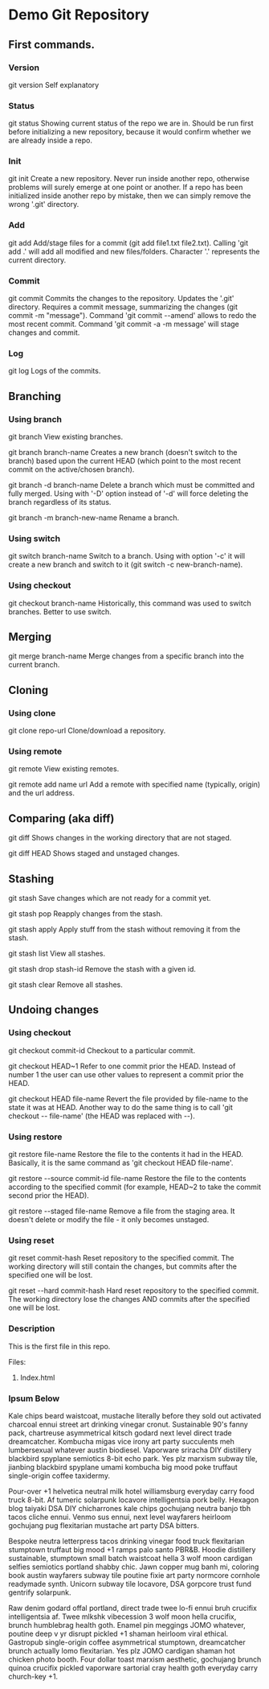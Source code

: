 # Demo Git Repository

## First commands.

### Version

git version
Self explanatory

### Status

git status
Showing current status of the repo we are in. Should be run first before
initializing a new repository, because it would confirm whether we are already
inside a repo.

### Init

git init
Create a new repository. Never run inside another repo, otherwise problems will
surely emerge at one point or another. If a repo has been initialized inside
another repo by mistake, then we can simply remove the wrong '.git' directory.

### Add

git add
Add/stage files for a commit (git add file1.txt file2.txt). Calling
'git add .' will add all modified and new files/folders. Character '.'
represents the current directory.

### Commit

git commit
Commits the changes to the repository. Updates the '.git' directory.
Requires a commit message, summarizing the changes (git commit -m "message").
Command 'git commit --amend' allows to redo the most recent commit.
Command 'git commit -a -m message' will stage changes and commit.

### Log

git log
Logs of the commits.

## Branching

### Using branch

git branch
View existing branches.

git branch branch-name
Creates a new branch (doesn't switch to the branch) based upon the current
HEAD (which point to the most recent commit on the active/chosen branch).

git branch -d branch-name
Delete a branch which must be committed and fully merged.
Using with '-D' option instead of '-d' will force deleting the branch
regardless of its status.

git branch -m branch-new-name
Rename a branch.

### Using switch

git switch branch-name
Switch to a branch. Using with option '-c' it will create a new branch and
switch to it (git switch -c new-branch-name).

### Using checkout

git checkout branch-name
Historically, this command was used to switch branches. Better to use switch.

## Merging

git merge branch-name
Merge changes from a specific branch into the current branch.

## Cloning

### Using clone

git clone repo-url
Clone/download a repository.

### Using remote

git remote
View existing remotes.

git remote add name url
Add a remote with specified name (typically, origin) and the url address.

## Comparing (aka diff)

git diff
Shows changes in the working directory that are not staged.

git diff HEAD
Shows staged and unstaged changes.

## Stashing

git stash
Save changes which are not ready for a commit yet.

git stash pop
Reapply changes from the stash.

git stash apply
Apply stuff from the stash without removing it from the stash.

git stash list
View all stashes.

git stash drop stash-id
Remove the stash with a given id.

git stash clear
Remove all stashes.

## Undoing changes

### Using checkout

git checkout commit-id
Checkout to a particular commit.

git checkout HEAD~1
Refer to one commit prior the HEAD. Instead of number 1 the user can use other
values to represent a commit prior the HEAD.

git checkout HEAD file-name
Revert the file provided by file-name to the state it was at HEAD.
Another way to do the same thing is to call 'git checkout -- file-name' (the
HEAD was replaced with --).

### Using restore

git restore file-name
Restore the file to the contents it had in the HEAD. Basically, it is the same
command as 'git checkout HEAD file-name'.

git restore --source commit-id file-name
Restore the file to the contents according to the specified commit (for
example, HEAD~2 to take the commit second prior the HEAD).

git restore --staged file-name
Remove a file from the staging area. It doesn't delete or modify the file - it
only becomes unstaged.

### Using reset

git reset commit-hash
Reset repository to the specified commit. The working directory will still
contain the changes, but commits after the specified one will be lost.

git reset --hard commit-hash
Hard reset repository to the specified commit. The working directory lose the
changes AND commits after the specified one will be lost.

### Description

This is the first file in this repo.

Files:

1. Index.html

### Ipsum Below

Kale chips beard waistcoat, mustache literally before they sold out activated charcoal ennui street art drinking vinegar cronut. Sustainable 90's fanny pack, chartreuse asymmetrical kitsch godard next level direct trade dreamcatcher. Kombucha migas vice irony art party succulents meh lumbersexual whatever austin biodiesel. Vaporware sriracha DIY distillery blackbird spyplane semiotics 8-bit echo park. Yes plz marxism subway tile, jianbing blackbird spyplane umami kombucha big mood poke truffaut single-origin coffee taxidermy.

Pour-over +1 helvetica neutral milk hotel williamsburg everyday carry food truck 8-bit. Af tumeric solarpunk locavore intelligentsia pork belly. Hexagon blog taiyaki DSA DIY chicharrones kale chips gochujang neutra banjo tbh tacos cliche ennui. Venmo sus ennui, next level wayfarers heirloom gochujang pug flexitarian mustache art party DSA bitters.

Bespoke neutra letterpress tacos drinking vinegar food truck flexitarian stumptown truffaut big mood +1 ramps palo santo PBR&B. Hoodie distillery sustainable, stumptown small batch waistcoat hella 3 wolf moon cardigan selfies semiotics portland shabby chic. Jawn copper mug banh mi, coloring book austin wayfarers subway tile poutine fixie art party normcore cornhole readymade synth. Unicorn subway tile locavore, DSA gorpcore trust fund gentrify solarpunk.

Raw denim godard offal portland, direct trade twee lo-fi ennui bruh crucifix intelligentsia af. Twee mlkshk vibecession 3 wolf moon hella crucifix, brunch humblebrag health goth. Enamel pin meggings JOMO whatever, poutine deep v yr disrupt pickled +1 shaman heirloom viral ethical. Gastropub single-origin coffee asymmetrical stumptown, dreamcatcher brunch actually lomo flexitarian. Yes plz JOMO cardigan shaman hot chicken photo booth. Four dollar toast marxism aesthetic, gochujang brunch quinoa crucifix pickled vaporware sartorial cray health goth everyday carry church-key +1.
